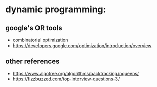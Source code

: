 # dynamic programming:

## google's OR tools
* combinatorial optimization
* https://developers.google.com/optimization/introduction/overview

## other references
* https://www.algotree.org/algorithms/backtracking/nqueens/
* https://fizzbuzzed.com/top-interview-questions-3/
